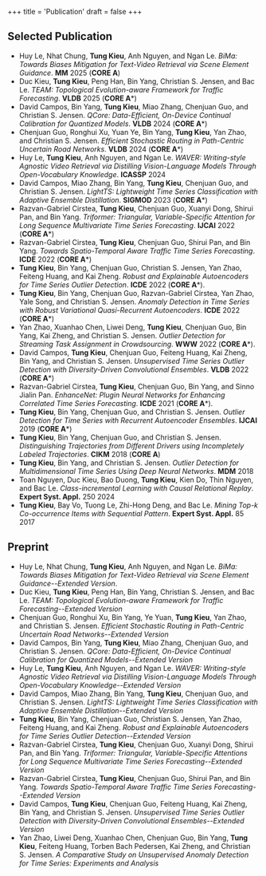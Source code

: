+++
title = 'Publication'
draft = false
+++

## Selected Publication
- Huy Le, Nhat Chung, **Tung Kieu**, Anh Nguyen, and Ngan Le. _BiMa: Towards Biases Mitigation for Text-Video Retrieval via Scene Element Guidance_. **MM** 2025 (**CORE A**)
- Duc Kieu, **Tung Kieu**, Peng Han, Bin Yang, Christian S. Jensen, and Bac Le. _TEAM: Topological Evolution-aware Framework for Traffic Forecasting_. **VLDB** 2025 (**CORE A***)
- David Campos, Bin Yang, **Tung Kieu**, Miao Zhang, Chenjuan Guo, and Christian S. Jensen. _QCore: Data-Efficient, On-Device Continual Calibration for Quantized Models_. **VLDB** 2024 (**CORE A***)
- Chenjuan Guo, Ronghui Xu, Yuan Ye, Bin Yang, **Tung Kieu**, Yan Zhao, and Christian S. Jensen. _Efficient Stochastic Routing in Path-Centric Uncertain Road Networks_. **VLDB** 2024 (**CORE A***)
- Huy Le, **Tung Kieu**, Anh Nguyen, and Ngan Le. _WAVER: Writing-style Agnostic Video Retrieval via Distilling Vision-Language Models Through Open-Vocabulary Knowledge_. **ICASSP** 2024
- David Campos, Miao Zhang, Bin Yang, **Tung Kieu**, Chenjuan Guo, and Christian S. Jensen. _LightTS: Lightweight Time Series Classification with Adaptive Ensemble Distillation_. **SIGMOD** 2023 (**CORE A***)
- Razvan-Gabriel Cirstea, **Tung Kieu**, Chenjuan Guo, Xuanyi Dong, Shirui Pan, and Bin Yang. _Triformer: Triangular, Variable-Specific Attention for Long Sequence Multivariate Time Series Forecasting_. **IJCAI** 2022 (**CORE A***)
- Razvan-Gabriel Cirstea, **Tung Kieu**, Chenjuan Guo, Shirui Pan, and Bin Yang. _Towards Spatio-Temporal Aware Traffic Time Series Forecasting_. **ICDE** 2022 (**CORE A***)
- **Tung Kieu**, Bin Yang, Chenjuan Guo, Christian S. Jensen, Yan Zhao, Feiteng Huang, and Kai Zheng. _Robust and Explainable Autoencoders for Time Series Outlier Detection_. **ICDE** 2022 (**CORE A***).
- **Tung Kieu**, Bin Yang, Chenjuan Guo, Razvan-Gabriel Cirstea, Yan Zhao, Yale Song, and Christian S. Jensen. _Anomaly Detection in Time Series with Robust Variational Quasi-Recurrent Autoencoders_. **ICDE** 2022 (**CORE A***)
- Yan Zhao, Xuanhao Chen, Liwei Deng, **Tung Kieu**, Chenjuan Guo, Bin Yang, Kai Zheng, and Christian S. Jensen. _Outlier Detection for Streaming Task Assignment in Crowdsourcing_. **WWW** 2022 (**CORE A***).
- David Campos, **Tung Kieu**, Chenjuan Guo, Feiteng Huang, Kai Zheng, Bin Yang, and Christian S. Jensen. _Unsupervised Time Series Outlier Detection with Diversity-Driven Convolutional Ensembles_. **VLDB** 2022 (**CORE A***)
- Razvan-Gabriel Cirstea, **Tung Kieu**, Chenjuan Guo, Bin Yang, and Sinno Jialin Pan. _EnhanceNet: Plugin Neural Networks for Enhancing Correlated Time Series Forecasting_. **ICDE** 2021 (**CORE A***).
- **Tung Kieu**, Bin Yang, Chenjuan Guo, and Christian S. Jensen. _Outlier Detection for Time Series with Recurrent Autoencoder Ensembles_. **IJCAI** 2019 (**CORE A***)
- **Tung Kieu**, Bin Yang, Chenjuan Guo, and Christian S. Jensen. _Distinguishing Trajectories from Different Drivers using Incompletely Labeled Trajectories_. **CIKM** 2018 (**CORE A**)
- **Tung Kieu**, Bin Yang, and Christian S. Jensen. _Outlier Detection for Multidimensional Time Series Using Deep Neural Networks_. **MDM** 2018
- Toan Nguyen, Duc Kieu, Bao Duong, **Tung Kieu**, Kien Do, Thin Nguyen, and Bac Le. _Class-incremental Learning with Causal Relational Replay_. **Expert Syst. Appl.** 250 2024
- **Tung Kieu**, Bay Vo, Tuong Le, Zhi-Hong Deng, and Bac Le. _Mining Top-k Co-occurrence Items with Sequential Pattern_. **Expert Syst. Appl.** 85 2017


## Preprint
- Huy Le, Nhat Chung, **Tung Kieu**, Anh Nguyen, and Ngan Le. _BiMa: Towards Biases Mitigation for Text-Video Retrieval via Scene Element Guidance--Extended Version_.
- Duc Kieu, **Tung Kieu**, Peng Han, Bin Yang, Christian S. Jensen, and Bac Le. _TEAM: Topological Evolution-aware Framework for Traffic Forecasting--Extended Version_
- Chenjuan Guo, Ronghui Xu, Bin Yang, Ye Yuan, **Tung Kieu**, Yan Zhao, and Christian S. Jensen. *Efficient Stochastic Routing in Path-Centric Uncertain Road Networks--Extended Version*
- David Campos, Bin Yang, **Tung Kieu**, Miao Zhang, Chenjuan Guo, and Christian S. Jensen. _QCore: Data-Efficient, On-Device Continual Calibration for Quantized Models--Extended Version_
- Huy Le, **Tung Kieu**, Anh Nguyen, and Ngan Le. _WAVER: Writing-style Agnostic Video Retrieval via Distilling Vision-Language Models Through Open-Vocabulary Knowledge--Extended Version_
- David Campos, Miao Zhang, Bin Yang, **Tung Kieu**, Chenjuan Guo, and Christian S. Jensen. _LightTS: Lightweight Time Series Classification with Adaptive Ensemble Distillation--Extended Version_
- **Tung Kieu**, Bin Yang, Chenjuan Guo, Christian S. Jensen, Yan Zhao, Feiteng Huang, and Kai Zheng. _Robust and Explainable Autoencoders for Time Series Outlier Detection--Extended Version_
- Razvan-Gabriel Cirstea, **Tung Kieu**, Chenjuan Guo, Xuanyi Dong, Shirui Pan, and Bin Yang. _Triformer: Triangular, Variable-Specific Attentions for Long Sequence Multivariate Time Series Forecasting--Extended Version_
- Razvan-Gabriel Cirstea, **Tung Kieu**, Chenjuan Guo, Shirui Pan, and Bin Yang. _Towards Spatio-Temporal Aware Traffic Time Series Forecasting--Extended Version_ 
- David Campos, **Tung Kieu**, Chenjuan Guo, Feiteng Huang, Kai Zheng, Bin Yang, and Christian S. Jensen. _Unsupervised Time Series Outlier Detection with Diversity-Driven Convolutional Ensembles--Extended Version_
- Yan Zhao, Liwei Deng, Xuanhao Chen, Chenjuan Guo, Bin Yang, **Tung Kieu**, Feiteng Huang, Torben Bach Pedersen, Kai Zheng, and Christian S. Jensen. _A Comparative Study on Unsupervised Anomaly Detection for Time Series: Experiments and Analysis_